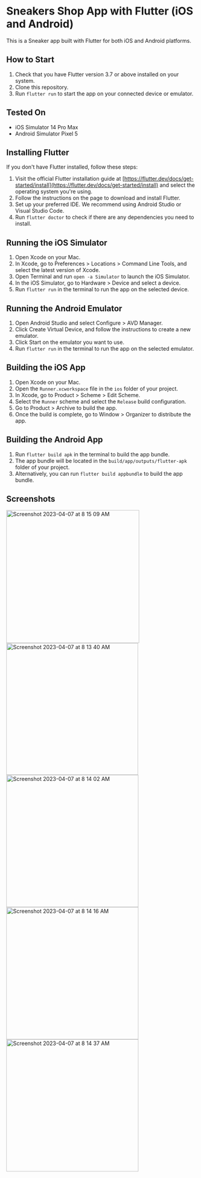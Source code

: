 # Sneakers Shop App with Flutter (iOS and Android)

This is a Sneaker app built with Flutter for both iOS and Android platforms.

## How to Start

1. Check that you have Flutter version 3.7 or above installed on your system.
2. Clone this repository.
3. Run `flutter run` to start the app on your connected device or emulator.

## Tested On

- iOS Simulator 14 Pro Max
- Android Simulator Pixel 5

## Installing Flutter

If you don't have Flutter installed, follow these steps:

1. Visit the official Flutter installation guide at [https://flutter.dev/docs/get-started/install](https://flutter.dev/docs/get-started/install) and select the operating system you're using.
2. Follow the instructions on the page to download and install Flutter.
3. Set up your preferred IDE. We recommend using Android Studio or Visual Studio Code.
4. Run `flutter doctor` to check if there are any dependencies you need to install.

## Running the iOS Simulator

1. Open Xcode on your Mac.
2. In Xcode, go to Preferences > Locations > Command Line Tools, and select the latest version of Xcode.
3. Open Terminal and run `open -a Simulator` to launch the iOS Simulator.
4. In the iOS Simulator, go to Hardware > Device and select a device.
5. Run `flutter run` in the terminal to run the app on the selected device.

## Running the Android Emulator

1. Open Android Studio and select Configure > AVD Manager.
2. Click Create Virtual Device, and follow the instructions to create a new emulator.
3. Click Start on the emulator you want to use.
4. Run `flutter run` in the terminal to run the app on the selected emulator.

## Building the iOS App

1. Open Xcode on your Mac.
2. Open the `Runner.xcworkspace` file in the `ios` folder of your project.
3. In Xcode, go to Product > Scheme > Edit Scheme.
4. Select the `Runner` scheme and select the `Release` build configuration.
5. Go to Product > Archive to build the app.
6. Once the build is complete, go to Window > Organizer to distribute the app.

## Building the Android App

1. Run `flutter build apk` in the terminal to build the app bundle.
2. The app bundle will be located in the `build/app/outputs/flutter-apk` folder of your project.
3. Alternatively, you can run `flutter build appbundle` to build the app bundle.

## Screenshots
<img width="352" alt="Screenshot 2023-04-07 at 8 15 09 AM" src="https://user-images.githubusercontent.com/10860131/230533992-4076b89b-f2cf-4143-a31e-24e65ab648ab.png">
<img width="349" alt="Screenshot 2023-04-07 at 8 13 40 AM" src="https://user-images.githubusercontent.com/10860131/230534013-68861db6-7a51-4613-92a9-6655ef0e8782.png">
<img width="350" alt="Screenshot 2023-04-07 at 8 14 02 AM" src="https://user-images.githubusercontent.com/10860131/230534020-40d26ef5-4cb2-4862-a98f-0f3cbe853f41.png">
<img width="350" alt="Screenshot 2023-04-07 at 8 14 16 AM" src="https://user-images.githubusercontent.com/10860131/230534029-e300f4d3-79ab-4ae6-8431-e70b57d78dee.png">
<img width="350" alt="Screenshot 2023-04-07 at 8 14 37 AM" src="https://user-images.githubusercontent.com/10860131/230534038-0faeba87-c36a-4991-aae3-7e149301e853.png">
